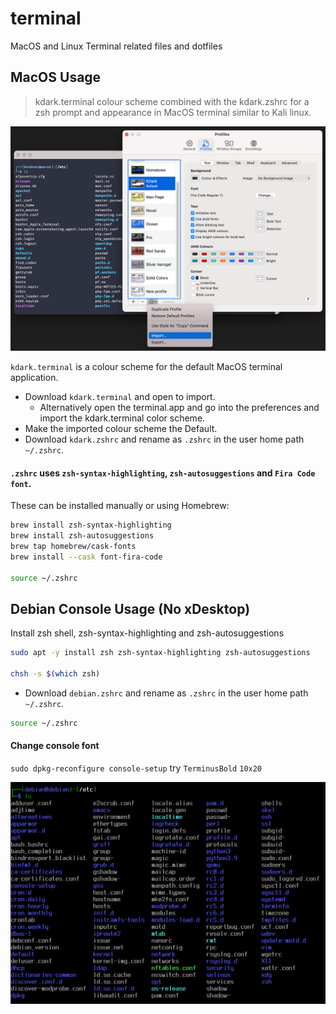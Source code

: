 # terminal
MacOS and Linux Terminal related files and dotfiles

## MacOS Usage
> kdark.terminal colour scheme combined with the kdark.zshrc for a zsh prompt and appearance in MacOS terminal similar to Kali linux.  

![kdark.terminal](/previewmacos.png)

`kdark.terminal` is a colour scheme for the default MacOS terminal application.  
- Download `kdark.terminal` and open to import. 
  - Alternatively open the terminal.app and go into the preferences and import the kdark.terminal color scheme. 
- Make the imported colour scheme the Default.  
- Download `kdark.zshrc` and rename as `.zshrc` in the user home path `~/.zshrc`.  

#### `.zshrc` uses `zsh-syntax-highlighting`, `zsh-autosuggestions` and `Fira Code font`.

These can be installed manually or using Homebrew:

```sh
brew install zsh-syntax-highlighting
brew install zsh-autosuggestions
brew tap homebrew/cask-fonts
brew install --cask font-fira-code

source ~/.zshrc
```
## Debian Console Usage (No xDesktop)
Install zsh shell, zsh-syntax-highlighting and zsh-autosuggestions
```sh
sudo apt -y install zsh zsh-syntax-highlighting zsh-autosuggestions

chsh -s $(which zsh)
```
- Download `debian.zshrc` and rename as `.zshrc` in the user home path `~/.zshrc`.  
```sh
source ~/.zshrc
```
#### Change console font
`sudo dpkg-reconfigure console-setup` try `TerminusBold` `10x20`

![debian.console](/previewdebian.png)
